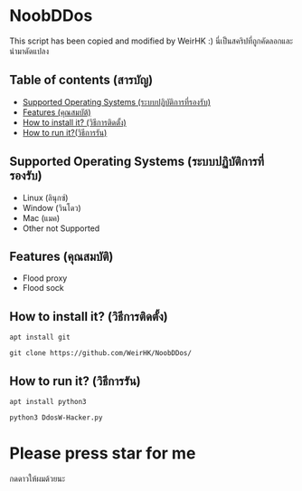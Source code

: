# NoobDDos
This script has been copied and modified by WeirHK :)
นี่เป็นสคริปที่ถูกคัดลอกและนำมาดัดแปลง

## Table of contents (สารบัญ)
* [Supported Operating Systems (ระบบปฏิบัติการที่รองรับ)](#supported-operating-systems)
* [Features (คุณสมบัต้)](#features)
* [How to install it? (วิธีการติดตั้ง)](#how-to-install-it?)
* [How to run it?(วิธีการรัน)](#how-to-run-it?)

## Supported Operating Systems (ระบบปฏิบัติการที่รองรับ)
* Linux (ลินุกซ์)
* Window (วินโดว)
* Mac (แมค)
* Other not Supported

## Features (คุณสมบัติ)
* Flood proxy
* Flood sock

## How to install it? (วิธีการติดตั้ง)
```
apt install git
```
```
git clone https://github.com/WeirHK/NoobDDos/
```

## How to run it? (วิธีการรัน)
```
apt install python3
```
```
python3 DdosW-Hacker.py
```
# Please press star for me
กดดาวให้ผมด้วยนะ
